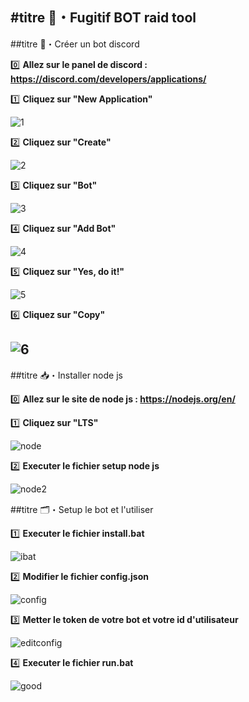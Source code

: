 #titre 🌸・Fugitif BOT raid tool
---------------------------------------------------

##titre 🤖・Créer un bot discord

0️⃣ __Allez sur le panel de discord : https://discord.com/developers/applications/__

1️⃣ __Cliquez sur "New Application"__

![1](https://imgur.com/S8ZFgCF.png)

2️⃣ __Cliquez sur "Create"__

![2](https://imgur.com/GyAQEoN.png)

3️⃣ __Cliquez sur "Bot"__

![3](https://imgur.com/GBg4i4t.png)

4️⃣ __Cliquez sur "Add Bot"__

![4](https://imgur.com/XBFjgu0.png)

5️⃣ __Cliquez sur "Yes, do it!"__

![5](https://imgur.com/ypUDHiD.png)

6️⃣ __Cliquez sur "Copy"__

![6](https://imgur.com/CkeLhS5.png)
---------------------------------------------------

##titre 📥・Installer node js

0️⃣ __Allez sur le site de node js : https://nodejs.org/en/__ 

1️⃣ __Cliquez sur "LTS"__

![node](https://imgur.com/VmhQp2d.png)

2️⃣ __Executer le fichier setup node js__

![node2](https://imgur.com/ODQcOcm.png)

##titre 🗂・Setup le bot et l'utiliser

1️⃣ __Executer le fichier install.bat__

![ibat](https://imgur.com/VB5Wq2I.png)

2️⃣ __Modifier le fichier config.json__

![config](https://imgur.com/v1fU6f5.png)

3️⃣ __Metter le token de votre bot et votre id d'utilisateur__

![editconfig](https://imgur.com/Vj9ejKU.png)

4️⃣ __Executer le fichier run.bat__

![good](https://imgur.com/16Ycoex.png)
